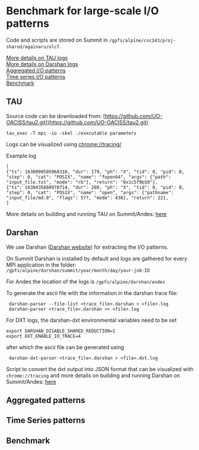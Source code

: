 # Benchmark for large-scale I/O patterns

Code and scripts are stored on Summit in `/gpfs/alpine/csc143/proj-shared/againaru/olcf`.

[More details on TAU logs](#tau) <br/>
[More details on Darshan logs](#darshan) <br/>
[Aggregated I/O patterns](#aggregated-patterns) <br/>
[Time series I/O patterns](#time-series-patterns) <br/>
[Benchmark](#benchmark)

## TAU

Source code can be downloaded from: [https://github.com/UO-OACISS/tau2.git](https://github.com/UO-OACISS/tau2.git)

```
tau_exec -T mpi -io -skel ./executable parameters
```

Logs can be visualized using [chrome://tracing/](chrome://tracing/)  

Example log
```
[
{"ts": 1630009505960310, "dur": 179, "ph": "X", "tid": 0, "pid": 0, "step": 0, "cat": "POSIX", "name": "fopen64", "args": {"path": "input_file.txt", "mode": "rb"}, "return": "0x1c5f9b50"},
{"ts": 1630435888978714, "dur": 280, "ph": "X", "tid": 0, "pid": 0, "step": 0, "cat": "POSIX", "name": "open", "args": {"pathname": "input_file/md.0", "flags": 577, "mode": 438}, "return": 22},
]
```

More details on building and running TAU on Summit/Andes: [here]("./TAU/README.md")

## Darshan

We use Darshan ([Darshan website](https://www.mcs.anl.gov/research/projects/darshan/)) for extracting the I/O patterns.

On Summit Darshan is installed by default and logs are gathered for every MPI application in the folder:
`/gpfs/alpine/darshan/summit/year/month/day/your-job-ID`

For Andes the location of the logs is `/gpfs/alpine/darshan/andes`

To generate the ascii file with the information in the darshan trace file:
```
 darshan-parser --file-list <trace_file>.darshan > <file>.log
 darshan-parser <trace_file>.darshan >> <file>.log
```

For DXT logs, the darshan-dxt environmental variables need to be set
```
export DARSHAN_DISABLE_SHARED_REDUCTION=1
export DXT_ENABLE_IO_TRACE=4
```
after which the ascii file can be generated using
```
 darshan-dxt-parser <trace_file>.darshan > <file>.dxt.log
```

Script to convert the dxt output into JSON format that can be visualized with `chrome://tracing` and more details on building and running Darshan on Summit/Andes: [here]("./Darshan/README.md")

## Aggregated patterns

## Time Series patterns

## Benchmark

